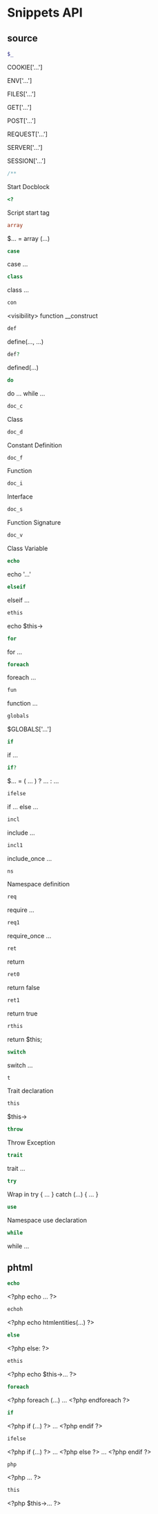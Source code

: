 Snippets API
============

source
------

```php
$_
```

COOKIE[&#039;…&#039;]

ENV[&#039;…&#039;]

FILES[&#039;…&#039;]

GET[&#039;…&#039;]

POST[&#039;…&#039;]

REQUEST[&#039;…&#039;]

SERVER[&#039;…&#039;]

SESSION[&#039;…&#039;]

```php
/**
```

Start Docblock

```php
<?
```

Script start tag

```php
array
```

$… = array (…)

```php
case
```

case …

```php
class
```

class …

```php
con
```

&lt;visibility&gt; function __construct

```php
def
```

define(…, …)

```php
def?
```

defined(…)

```php
do
```

do … while …

```php
doc_c
```

Class

```php
doc_d
```

Constant Definition

```php
doc_f
```

Function

```php
doc_i
```

Interface

```php
doc_s
```

Function Signature

```php
doc_v
```

Class Variable

```php
echo
```

echo &#039;…&#039;

```php
elseif
```

elseif …

```php
ethis
```

echo $this-&gt;

```php
for
```

for …

```php
foreach
```

foreach …

```php
fun
```

function …

```php
globals
```

$GLOBALS[&#039;…&#039;]

```php
if
```

if …

```php
if?
```

$… = ( … ) ? … : …

```php
ifelse
```

if … else …

```php
incl
```

include …

```php
incl1
```

include_once …

```php
ns
```

Namespace definition

```php
req
```

require …

```php
req1
```

require_once …

```php
ret
```

return

```php
ret0
```

return false

```php
ret1
```

return true

```php
rthis
```

return $this;

```php
switch
```

switch …

```php
t
```

Trait declaration

```php
this
```

$this-&gt;

```php
throw
```

Throw Exception

```php
trait
```

trait …

```php
try
```

Wrap in try { … } catch (…) { … }

```php
use
```

Namespace use declaration

```php
while
```

while …

phtml
-----

```php
echo
```

&lt;?php echo … ?&gt;

```php
echoh
```

&lt;?php echo htmlentities(…) ?&gt;

```php
else
```

&lt;?php else: ?&gt;

```php
ethis
```

&lt;?php echo $this-&gt;… ?&gt;

```php
foreach
```

&lt;?php foreach (…) … &lt;?php endforeach ?&gt;

```php
if
```

&lt;?php if (…) ?&gt; … &lt;?php endif ?&gt;

```php
ifelse
```

&lt;?php if (…) ?&gt; … &lt;?php else ?&gt; … &lt;?php endif ?&gt;

```php
php
```

&lt;?php … ?&gt;

```php
this
```

&lt;?php $this-&gt;… ?&gt;

